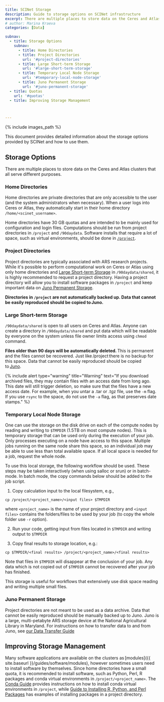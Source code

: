 ```yaml
---
title: SCINet Storage
description: Guide to storage options on SCINet infrastructure
excerpt: There are multiple places to store data on the Ceres and Atlas clusters that all serve different purposes. 
# author: Marina Kraeva
categories: [Data]

subnav:
  - title: Storage Options
    subnav:
      - title: Home Directories
      - title: Project Directories
        url: '#project-directories'
      - title: Large Short-term Storage
        url: '#large-short-term-storage'
      - title: Temporary Local Node Storage
        url: '#temporary-local-node-storage'
      - title: Juno Permanent Storage
        url: '#juno-permanent-storage'
  - title: Quotas
    url: '#quotas'
  - title: Improving Storage Management



---
```


{% include images_path %}


This document provides detailed information about the storage options provided by SCINet and how to use them.

## Storage Options

There are multiple places to store data on the Ceres and Atlas clusters that all serve different purposes. 

### Home Directories  

Home directories are private directories that are only accessible to the user (and the system administrators when necessary). When a user logs into Ceres or Atlas, they automatically start in their home directory `/home/<scinet_username>`. 

Home directories have 30 GB quotas and are intended to be mainly used for configuration and login files. Computations should be run from project directories in `/project` and `/90daydata`. Software installs that require a lot of space, such as virtual environments, should be done in [`/project`](#project-directories).

### Project Directories  

Project directories are typically associated with ARS research projects. While it's possible to perform computational work on Ceres or Atlas using only home directories and [Large Short-term Storage](#large-short-term-storage) in `/90daydata/shared`, it is highly recommended to request a project directory. Having a project directory will allow you to install software packages in `/project` and keep important data on [Juno Permanent Storage](#juno-permanent-storage).

**Directories in `/project` are not automatically backed up. Data that cannot be easily reproduced should be copied to Juno.**



### Large Short-term Storage

`/90daydata/shared` is open to all users on Ceres and Atlas. Anyone can create a directory in `/90daydata/shared` and put data which will be readable 
by everyone on the system unless file owner limits access using `chmod` command. 

**Files older than 90 days will be automatically deleted.** This is permanent and the files cannot be recovered. Just like /project there is no backup for this space. Data that cannot be easily reproduced should be copied to [Juno](#juno-permanent-storage).  

{% include alert type="warning" title="Warning" text="If you download archived files, they may contain files with an access date from long ago. This date will still trigger deletion, so make sure that the files have a new access date. For example, when you untar a .tar or .tgz file, use the `-m` flag. If you use `rsync` to the space, do not use the `-a` flag, as that preserves date stamps." %}


### Temporary Local Node Storage

One can use the storage on the disk drive on each of the compute nodes by reading and writing to `$TMPDIR` (1.5TB on most compute nodes).  This is temporary storage that can be used only during the execution of your job. Only processes executing on a node have access to this space.  Multiple jobs running on the same node share this space, so an individual job may be able to use less than total available space. If all local space is needed for a job, request the whole node.

To use this local storage, the following workflow should be used.  These steps may be taken interactively (when using salloc or srun) or in batch-mode. In batch mode, the copy commands below should be added to the job script.

1.	Copy calculation input to the local filesystem, e.g., 
```
cp /project/<project_name>/<input files> $TMPDIR
``` 
where `<project_name>` is the name of your project directory and `<input files>` contains the folders/files to be used by your job (to copy the 
whole folder use `-r` option).

2.	Run your code, getting input from files located in `$TMPDIR` and writing output to `$TMPDIR`

3.	Copy final results to storage location, e.g.:
```
cp $TMPDIR/<final results> /project/<project_name>/<final results>
```

Note that files in `$TMPDIR` will disappear at the conclusion of your job.  Any data which is not copied out of `$TMPDIR` cannot be recovered after your job has finished.

This storage is useful for workflows that extensively use disk space reading and writing multiple small files.

### Juno Permanent Storage

Project directories are not meant to be used as a data archive. Data that cannot be easily reproduced should be manually backed up to Juno. Juno is a large, multi-petabyte ARS storage device at the National Agricultural Library in Maryland. For instructions on how to transfer data to and from Juno, see [our Data Transfer Guide](/guides/data/transfer)

## Improving Storage Management 

Many software applications are available on the clusters as [modules]({{ site.baseurl }}/guides/software/modules), however sometimes users need to install software by themselves. Since home directories have a small quota, it is recommended to install software, such as Python, Perl, R packages and conda virtual environments in `/project/<project_name>`. The [Conda Guide](/guides/software/conda#example-2-installing-tensorflow-into-a-project-directory) provides instructions 
on how to install conda virtual environments in `/project`, while [Guide to Installing R, Python, and Perl Packages](/guides/software/r-perl-python) has examples of
installing packages in a project directory.